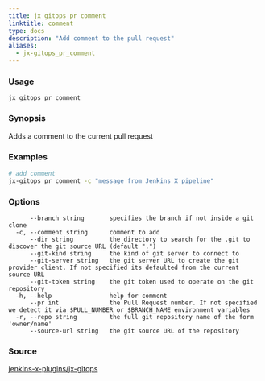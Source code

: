 ```yaml
---
title: jx gitops pr comment
linktitle: comment
type: docs
description: "Add comment to the pull request"
aliases:
  - jx-gitops_pr_comment
---
```


### Usage

```
jx gitops pr comment
```

### Synopsis

Adds a comment to the current pull request

### Examples

  ```bash
  # add comment
  jx-gitops pr comment -c "message from Jenkins X pipeline"

  ```
### Options

```
      --branch string       specifies the branch if not inside a git clone
  -c, --comment string      comment to add
      --dir string          the directory to search for the .git to discover the git source URL (default ".")
      --git-kind string     the kind of git server to connect to
      --git-server string   the git server URL to create the git provider client. If not specified its defaulted from the current source URL
      --git-token string    the git token used to operate on the git repository
  -h, --help                help for comment
      --pr int              the Pull Request number. If not specified we detect it via $PULL_NUMBER or $BRANCH_NAME environment variables
  -r, --repo string         the full git repository name of the form 'owner/name'
      --source-url string   the git source URL of the repository
```



### Source

[jenkins-x-plugins/jx-gitops](https://github.com/jenkins-x-plugins/jx-gitops)
